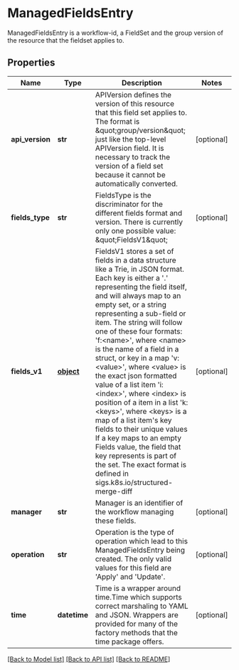 # ManagedFieldsEntry

ManagedFieldsEntry is a workflow-id, a FieldSet and the group version of the resource that the fieldset applies to.
## Properties
Name | Type | Description | Notes
------------ | ------------- | ------------- | -------------
**api_version** | **str** | APIVersion defines the version of this resource that this field set applies to. The format is \&quot;group/version\&quot; just like the top-level APIVersion field. It is necessary to track the version of a field set because it cannot be automatically converted. | [optional] 
**fields_type** | **str** | FieldsType is the discriminator for the different fields format and version. There is currently only one possible value: \&quot;FieldsV1\&quot; | [optional] 
**fields_v1** | [**object**](.md) | FieldsV1 stores a set of fields in a data structure like a Trie, in JSON format.  Each key is either a &#39;.&#39; representing the field itself, and will always map to an empty set, or a string representing a sub-field or item. The string will follow one of these four formats: &#39;f:&lt;name&gt;&#39;, where &lt;name&gt; is the name of a field in a struct, or key in a map &#39;v:&lt;value&gt;&#39;, where &lt;value&gt; is the exact json formatted value of a list item &#39;i:&lt;index&gt;&#39;, where &lt;index&gt; is position of a item in a list &#39;k:&lt;keys&gt;&#39;, where &lt;keys&gt; is a map of  a list item&#39;s key fields to their unique values If a key maps to an empty Fields value, the field that key represents is part of the set.  The exact format is defined in sigs.k8s.io/structured-merge-diff | [optional] 
**manager** | **str** | Manager is an identifier of the workflow managing these fields. | [optional] 
**operation** | **str** | Operation is the type of operation which lead to this ManagedFieldsEntry being created. The only valid values for this field are &#39;Apply&#39; and &#39;Update&#39;. | [optional] 
**time** | **datetime** | Time is a wrapper around time.Time which supports correct marshaling to YAML and JSON.  Wrappers are provided for many of the factory methods that the time package offers. | [optional] 

[[Back to Model list]](../README.md#documentation-for-models) [[Back to API list]](../README.md#documentation-for-api-endpoints) [[Back to README]](../README.md)


